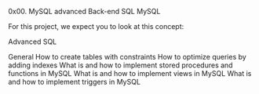 0x00. MySQL advanced
Back-end
SQL
MySQL

For this project, we expect you to look at this concept:

Advanced SQL

General
How to create tables with constraints
How to optimize queries by adding indexes
What is and how to implement stored procedures and functions in MySQL
What is and how to implement views in MySQL
What is and how to implement triggers in MySQL
